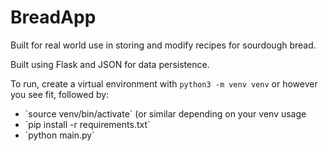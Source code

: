 # BreadApp

Built for real world use in storing and modify recipes for sourdough bread.

Built using Flask and JSON for data persistence.

To run, create a virtual environment with `python3 -m venv venv` or however you see fit, followed by:

<ul>
    <li>`source venv/bin/activate` (or similar depending on your venv usage</li>
    <li>`pip install -r requirements.txt`</li>
    <li>`python main.py`</li>
</ul>
